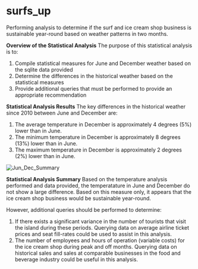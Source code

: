 # surfs_up
Performing analysis to determine if the surf and ice cream shop business is sustainable year-round based on weather patterns in two months.

**Overview of the Statistical Analysis**
The purpose of this statistical analysis is to:
1. Compile statistical measures for June and December weather based on the sqlite data provided
2. Determine the differences in the historical weather based on the statistical measures
3. Provide additional queries that must be performed to provide an appropriate recommendation 

**Statistical Analysis Results**
The key differences in the historical weather since 2010 between June and December are:
1. The average temperature in December is approximately 4 degrees (5%) lower than in June.
2. The minimum temperature in December is approximately 8 degrees (13%) lower than in June.
3. The maximum temperature in December is approximately 2 degrees (2%) lower than in June.

![Jun_Dec_Summary](https://user-images.githubusercontent.com/82549092/122701925-4ac0d200-d21c-11eb-8ab2-b06be4f5c627.PNG)

**Statistical Analysis Summary**
Based on the temperature analysis performed and data provided, the temperatature in June and December do not show a large difference. Based on this measure only, it appears that the ice cream shop business would be sustainable year-round. 

However, additional queries should be performed to determine:
1. If there exists a significant variance in the number of tourists that visit the island during these periods. Querying data on average airline ticket prices and seat fill-rates could be used to assist in this analysis. 
2. The number of employees and hours of operation (variable costs) for the ice cream shop during peak and off months. Querying data on historical sales and sales at comparable businesses in the food and beverage industry could be useful in this analysis.
